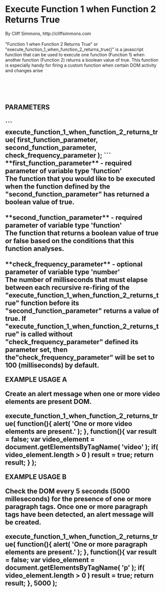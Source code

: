 <h1>Execute Function 1 when Function 2 Returns True</h1>
By Cliff Simmons, http://cliffsimmons.com<br/>
<br/>
"Function 1 when Function 2 Returns True" or "execute_function_1_when_function_2_returns_true()" is a javascript function that can be used to execute one function (Function 1) when another function (Function 2) returns a boolean value of true. This function is especially handy for firing a custom function when certain DOM activity and changes arise<br/>
<br/>
<br/>
<br/>
<br/>
<h2>PARAMETERS<h2>
```
execute_function_1_when_function_2_returns_true( 
  first_function_parameter, 
  second_function_parameter, 
  check_frequency_parameter
);
``` 
**first_function_parameter** - required parameter of variable type 'function'<br/>
The function that you would like to be executed when the function defined by the "second_function_parameter" has returned a boolean value of true.<br/>
<br/>
**second_function_parameter** - required parameter of variable type 'function'<br/>
The function that returns a boolean value of true or false based on the conditions that this function analyses.<br/>
<br/>
**check_frequency_parameter** - optional parameter of variable type 'number'<br/>
The number of milliseconds that must elapse between each recursive re-firing of the "execute_function_1_when_function_2_returns_true" function before its "second_function_parameter" returns a value of true. If "execute_function_1_when_function_2_returns_true" is called without "check_frequency_parameter" defined its parameter set, then the"check_frequency_parameter" will be set to 100 (milliseconds) by default.





EXAMPLE USAGE A

Create an alert message when one or more video elements are present DOM.

  execute_function_1_when_function_2_returns_true(
    function(){
      alert( 'One or more video elements are present.' );
    },
    function(){
      var result = false;
      var video_element = document.getElementsByTagName( 'video' );
      if( video_element.length > 0 ) result = true;
      return result;
    }
  );

  
  
  
  
EXAMPLE USAGE B

Check the DOM every 5 seconds (5000 milleseconds) for the presence of one or more paragraph tags. Once one or more paragraph tags have been detected, an alert message will be created.

  execute_function_1_when_function_2_returns_true(
    function(){
      alert( 'One or more paragraph elements are present.' );
    },
    function(){
      var result = false;
      var video_element = document.getElementsByTagName( 'p' );
      if( video_element.length > 0 ) result = true;
      return result;
    },
    5000
  );
